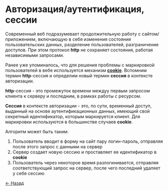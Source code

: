 # Авторизация/аутентификация, сессии

Современный веб подразумевает продолжительную работу с сайтом/приложением, включающую в себя изменения состояния пользовательских данных, разделение пользователей, разграничение доступов. При этом протокол **http** не сохраняет состояния, работая независимыми запросами.  

Ранее уже упоминалось, что для решения проблемы с маркировкой пользователей в вебе используется механизм [**cookie**](./cookie.md). Вспомним термин **http**-сессия и определим новый термин **сессия** в контексте авторизации.

**http**-сессия - это промежуток времени междуу первым запросом клиента к серверу и последним, в рамках работы с ресурсом.  

**Сессия** в контексте авторизации - это, по сути, временный доступ, выданный на основе аутентификационных данных, имеющий свой секретный идентификатор, которым маркируется клиент. Для маркировки используются в большинстве случаев **cookie**.

Алгоритм может быть таким:  

1. Пользователь вводит в форму на сайт пару логин-пароль, отправляя после этого запрос с данными на сервер
2. Сервер создает новую сессию и проставляет ее идентификатор в **cookie**
3. Пользователь через некоторое время разлогинивается, отправляя соответствующий запрос на сервер, после чего последний удаляет у себя сессию

[← Назад](../README.md)